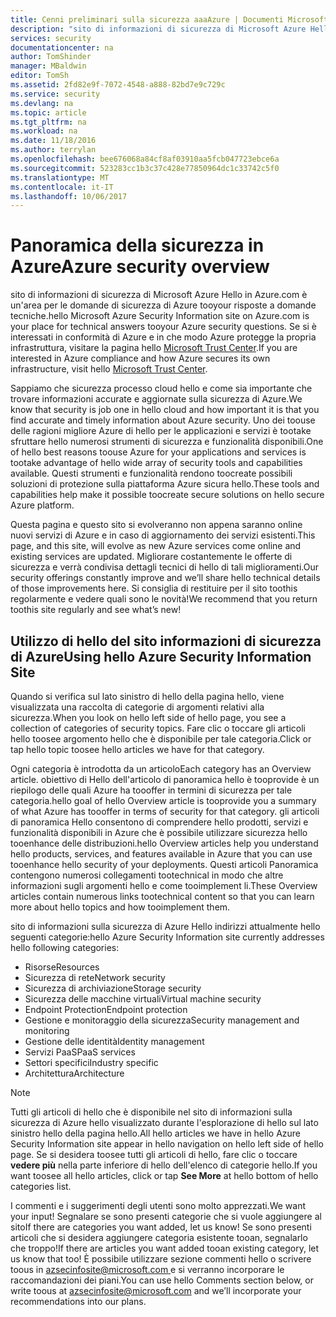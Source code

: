 ```yaml
---
title: Cenni preliminari sulla sicurezza aaaAzure | Documenti Microsoft
description: "sito di informazioni di sicurezza di Microsoft Azure Hello in Azure.com è un'area per le domande di sicurezza di Azure tooyour risposte a domande tecniche."
services: security
documentationcenter: na
author: TomShinder
manager: MBaldwin
editor: TomSh
ms.assetid: 2fd82e9f-7072-4548-a888-82bd7e9c729c
ms.service: security
ms.devlang: na
ms.topic: article
ms.tgt_pltfrm: na
ms.workload: na
ms.date: 11/18/2016
ms.author: terrylan
ms.openlocfilehash: bee676068a84cf8af03910aa5fcb047723ebce6a
ms.sourcegitcommit: 523283cc1b3c37c428e77850964dc1c33742c5f0
ms.translationtype: MT
ms.contentlocale: it-IT
ms.lasthandoff: 10/06/2017
---
```

# <a name="azure-security-overview"></a><span data-ttu-id="52c25-103">Panoramica della sicurezza in Azure</span><span class="sxs-lookup"><span data-stu-id="52c25-103">Azure security overview</span></span>
<span data-ttu-id="52c25-104">sito di informazioni di sicurezza di Microsoft Azure Hello in Azure.com è un'area per le domande di sicurezza di Azure tooyour risposte a domande tecniche.</span><span class="sxs-lookup"><span data-stu-id="52c25-104">hello Microsoft Azure Security Information site on Azure.com is your place for technical answers tooyour Azure security questions.</span></span> <span data-ttu-id="52c25-105">Se si è interessati in conformità di Azure e in che modo Azure protegge la propria infrastruttura, visitare la pagina hello [Microsoft Trust Center](https://www.microsoft.com/TrustCenter/default.aspx).</span><span class="sxs-lookup"><span data-stu-id="52c25-105">If you are interested in Azure compliance and how Azure secures its own infrastructure, visit hello [Microsoft Trust Center](https://www.microsoft.com/TrustCenter/default.aspx).</span></span>

<span data-ttu-id="52c25-106">Sappiamo che sicurezza processo cloud hello e come sia importante che trovare informazioni accurate e aggiornate sulla sicurezza di Azure.</span><span class="sxs-lookup"><span data-stu-id="52c25-106">We know that security is job one in hello cloud and how important it is that you find accurate and timely information about Azure security.</span></span> <span data-ttu-id="52c25-107">Uno dei toouse delle ragioni migliore Azure di hello per le applicazioni e servizi è tootake sfruttare hello numerosi strumenti di sicurezza e funzionalità disponibili.</span><span class="sxs-lookup"><span data-stu-id="52c25-107">One of hello best reasons toouse Azure for your applications and services is tootake advantage of hello wide array of security tools and capabilities available.</span></span> <span data-ttu-id="52c25-108">Questi strumenti e funzionalità rendono toocreate possibili soluzioni di protezione sulla piattaforma Azure sicura hello.</span><span class="sxs-lookup"><span data-stu-id="52c25-108">These tools and capabilities help make it possible toocreate secure solutions on hello secure Azure platform.</span></span>

<span data-ttu-id="52c25-109">Questa pagina e questo sito si evolveranno non appena saranno online nuovi servizi di Azure e in caso di aggiornamento dei servizi esistenti.</span><span class="sxs-lookup"><span data-stu-id="52c25-109">This page, and this site, will evolve as new Azure services come online and existing services are updated.</span></span> <span data-ttu-id="52c25-110">Migliorare costantemente le offerte di sicurezza e verrà condivisa dettagli tecnici di hello di tali miglioramenti.</span><span class="sxs-lookup"><span data-stu-id="52c25-110">Our security offerings constantly improve and we’ll share hello technical details of those improvements here.</span></span> <span data-ttu-id="52c25-111">Si consiglia di restituire per il sito toothis regolarmente e vedere quali sono le novità!</span><span class="sxs-lookup"><span data-stu-id="52c25-111">We recommend that you return toothis site regularly and see what’s new!</span></span>

## <a name="using-hello-azure-security-information-site"></a><span data-ttu-id="52c25-112">Utilizzo di hello del sito informazioni di sicurezza di Azure</span><span class="sxs-lookup"><span data-stu-id="52c25-112">Using hello Azure Security Information Site</span></span>
<span data-ttu-id="52c25-113">Quando si verifica sul lato sinistro di hello della pagina hello, viene visualizzata una raccolta di categorie di argomenti relativi alla sicurezza.</span><span class="sxs-lookup"><span data-stu-id="52c25-113">When you look on hello left side of hello page, you see a collection of categories of security topics.</span></span> <span data-ttu-id="52c25-114">Fare clic o toccare gli articoli hello toosee argomento hello che è disponibile per tale categoria.</span><span class="sxs-lookup"><span data-stu-id="52c25-114">Click or tap hello topic toosee hello articles we have for that category.</span></span>

<span data-ttu-id="52c25-115">Ogni categoria è introdotta da un articolo</span><span class="sxs-lookup"><span data-stu-id="52c25-115">Each category has an Overview article.</span></span> <span data-ttu-id="52c25-116">obiettivo di Hello dell'articolo di panoramica hello è tooprovide è un riepilogo delle quali Azure ha toooffer in termini di sicurezza per tale categoria.</span><span class="sxs-lookup"><span data-stu-id="52c25-116">hello goal of hello Overview article is tooprovide you a summary of what Azure has toooffer in terms of security for that category.</span></span> <span data-ttu-id="52c25-117">gli articoli di panoramica Hello consentono di comprendere hello prodotti, servizi e funzionalità disponibili in Azure che è possibile utilizzare sicurezza hello tooenhance delle distribuzioni.</span><span class="sxs-lookup"><span data-stu-id="52c25-117">hello Overview articles help you understand hello products, services, and features available in Azure that you can use tooenhance hello security of your deployments.</span></span> <span data-ttu-id="52c25-118">Questi articoli Panoramica contengono numerosi collegamenti tootechnical in modo che altre informazioni sugli argomenti hello e come tooimplement li.</span><span class="sxs-lookup"><span data-stu-id="52c25-118">These Overview articles contain numerous links tootechnical content so that you can learn more about hello topics and how tooimplement them.</span></span>

<span data-ttu-id="52c25-119">sito di informazioni sulla sicurezza di Azure Hello indirizzi attualmente hello seguenti categorie:</span><span class="sxs-lookup"><span data-stu-id="52c25-119">hello Azure Security Information site currently addresses hello following categories:</span></span>

* <span data-ttu-id="52c25-120">Risorse</span><span class="sxs-lookup"><span data-stu-id="52c25-120">Resources</span></span>
* <span data-ttu-id="52c25-121">Sicurezza di rete</span><span class="sxs-lookup"><span data-stu-id="52c25-121">Network security</span></span>
* <span data-ttu-id="52c25-122">Sicurezza di archiviazione</span><span class="sxs-lookup"><span data-stu-id="52c25-122">Storage security</span></span>
* <span data-ttu-id="52c25-123">Sicurezza delle macchine virtuali</span><span class="sxs-lookup"><span data-stu-id="52c25-123">Virtual machine security</span></span>
* <span data-ttu-id="52c25-124">Endpoint Protection</span><span class="sxs-lookup"><span data-stu-id="52c25-124">Endpoint protection</span></span>
* <span data-ttu-id="52c25-125">Gestione e monitoraggio della sicurezza</span><span class="sxs-lookup"><span data-stu-id="52c25-125">Security management and monitoring</span></span>
* <span data-ttu-id="52c25-126">Gestione delle identità</span><span class="sxs-lookup"><span data-stu-id="52c25-126">Identity management</span></span>
* <span data-ttu-id="52c25-127">Servizi PaaS</span><span class="sxs-lookup"><span data-stu-id="52c25-127">PaaS services</span></span>
* <span data-ttu-id="52c25-128">Settori specifici</span><span class="sxs-lookup"><span data-stu-id="52c25-128">Industry specific</span></span>
* <span data-ttu-id="52c25-129">Architettura</span><span class="sxs-lookup"><span data-stu-id="52c25-129">Architecture</span></span>

> [!NOTE]
> <span data-ttu-id="52c25-130">Tutti gli articoli di hello che è disponibile nel sito di informazioni sulla sicurezza di Azure hello visualizzato durante l'esplorazione di hello sul lato sinistro hello della pagina hello.</span><span class="sxs-lookup"><span data-stu-id="52c25-130">All hello articles we have in hello Azure Security Information site appear in hello navigation on hello left side of hello page.</span></span> <span data-ttu-id="52c25-131">Se si desidera toosee tutti gli articoli di hello, fare clic o toccare **vedere più** nella parte inferiore di hello dell'elenco di categorie hello.</span><span class="sxs-lookup"><span data-stu-id="52c25-131">If you want toosee all hello articles, click or tap **See More** at hello bottom of hello categories list.</span></span>
>
>

<span data-ttu-id="52c25-132">I commenti e i suggerimenti degli utenti sono molto apprezzati.</span><span class="sxs-lookup"><span data-stu-id="52c25-132">We want your input!</span></span> <span data-ttu-id="52c25-133">Segnalare se sono presenti categorie che si vuole aggiungere al sito</span><span class="sxs-lookup"><span data-stu-id="52c25-133">If there are categories you want added, let us know!</span></span> <span data-ttu-id="52c25-134">Se sono presenti articoli che si desidera aggiungere categoria esistente tooan, segnalarlo che troppo!</span><span class="sxs-lookup"><span data-stu-id="52c25-134">If there are articles you want added tooan existing category, let us know that too!</span></span> <span data-ttu-id="52c25-135">È possibile utilizzare sezione commenti hello o scrivere toous in [ azsecinfosite@microsoft.com ](mailto:azsecinfosite@microsoft.com) e si verranno incorporare le raccomandazioni dei piani.</span><span class="sxs-lookup"><span data-stu-id="52c25-135">You can use hello Comments section below, or write toous at [azsecinfosite@microsoft.com](mailto:azsecinfosite@microsoft.com) and we’ll incorporate your recommendations into our plans.</span></span>
